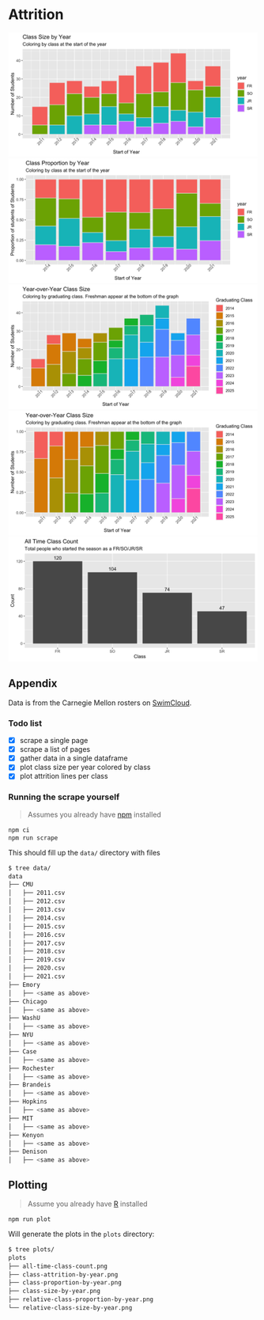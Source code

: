 # Attrition

![](./plots/relative-class-size-by-year.png)
![](./plots/relative-class-proportion-by-year.png)
![](./plots/class-attrition-by-year.png)
![](./plots/class-proportion-by-year.png)
![](./plots/all-time-class-count.png)

## Appendix

Data is from the Carnegie Mellon rosters on [SwimCloud].

### Todo list

- [x] scrape a single page
- [x] scrape a list of pages
- [x] gather data in a single dataframe
- [x] plot class size per year colored by class
- [x] plot attrition lines per class

### Running the scrape yourself

> Assumes you already have [npm] installed

```
npm ci
npm run scrape
```

This should fill up the `data/` directory with files

```bash
$ tree data/
data
├── CMU
│   ├── 2011.csv
│   ├── 2012.csv
│   ├── 2013.csv
│   ├── 2014.csv
│   ├── 2015.csv
│   ├── 2016.csv
│   ├── 2017.csv
│   ├── 2018.csv
│   ├── 2019.csv
│   ├── 2020.csv
│   ├── 2021.csv
├── Emory
│   ├── <same as above>
├── Chicago
│   ├── <same as above>
├── WashU
│   ├── <same as above>
├── NYU
│   ├── <same as above>
├── Case
│   ├── <same as above>
├── Rochester
│   ├── <same as above>
├── Brandeis
│   ├── <same as above>
├── Hopkins
│   ├── <same as above>
├── MIT
│   ├── <same as above>
├── Kenyon
│   ├── <same as above>
├── Denison
│   ├── <same as above>
```

## Plotting

> Assume you already have [R] installed

```
npm run plot
```

Will generate the plots in the `plots` directory:

```bash
$ tree plots/
plots
├── all-time-class-count.png
├── class-attrition-by-year.png
├── class-proportion-by-year.png
├── class-size-by-year.png
├── relative-class-proportion-by-year.png
└── relative-class-size-by-year.png
```

<!-- Links -->
[SwimCloud]: https://www.swimcloud.com/team/33/roster/?page=1&gender=M&season_id=15&sort=name
[npm]: https://nodejs.org/en/docs/meta/topics/dependencies/#npm
[R]: https://www.r-project.org/
